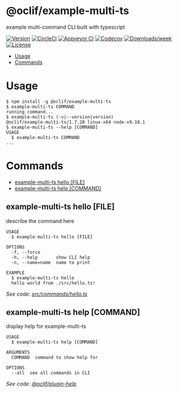 @oclif/example-multi-ts
=======================

example multi-command CLI built with typescript

[![Version](https://img.shields.io/npm/v/@oclif/example-multi-ts.svg)](https://npmjs.org/package/@oclif/example-multi-ts)
[![CircleCI](https://circleci.com/gh/oclif/example-multi-ts/tree/master.svg?style=shield)](https://circleci.com/gh/oclif/example-multi-ts/tree/master)
[![Appveyor CI](https://ci.appveyor.com/api/projects/status/github/oclif/example-multi-ts?branch=master&svg=true)](https://ci.appveyor.com/project/oclif/example-multi-ts/branch/master)
[![Codecov](https://codecov.io/gh/oclif/example-multi-ts/branch/master/graph/badge.svg)](https://codecov.io/gh/oclif/example-multi-ts)
[![Downloads/week](https://img.shields.io/npm/dw/@oclif/example-multi-ts.svg)](https://npmjs.org/package/@oclif/example-multi-ts)
[![License](https://img.shields.io/npm/l/@oclif/example-multi-ts.svg)](https://github.com/oclif/example-multi-ts/blob/master/package.json)

<!-- toc -->
* [Usage](#usage)
* [Commands](#commands)
<!-- tocstop -->
# Usage
<!-- usage -->
```sh-session
$ npm install -g @oclif/example-multi-ts
$ example-multi-ts COMMAND
running command...
$ example-multi-ts (-v|--version|version)
@oclif/example-multi-ts/1.7.28 linux-x64 node-v9.10.1
$ example-multi-ts --help [COMMAND]
USAGE
  $ example-multi-ts COMMAND
...
```
<!-- usagestop -->
# Commands
<!-- commands -->
* [example-multi-ts hello [FILE]](#example-multi-ts-hello-file)
* [example-multi-ts help [COMMAND]](#example-multi-ts-help-command)

## example-multi-ts hello [FILE]

describe the command here

```
USAGE
  $ example-multi-ts hello [FILE]

OPTIONS
  -f, --force
  -h, --help       show CLI help
  -n, --name=name  name to print

EXAMPLE
  $ example-multi-ts hello
  hello world from ./src/hello.ts!
```

_See code: [src/commands/hello.ts](https://github.com/oclif/example-multi-ts/blob/v1.7.28/src/commands/hello.ts)_

## example-multi-ts help [COMMAND]

display help for example-multi-ts

```
USAGE
  $ example-multi-ts help [COMMAND]

ARGUMENTS
  COMMAND  command to show help for

OPTIONS
  --all  see all commands in CLI
```

_See code: [@oclif/plugin-help](https://github.com/oclif/plugin-help/blob/v1.2.3/src/commands/help.ts)_
<!-- commandsstop -->
